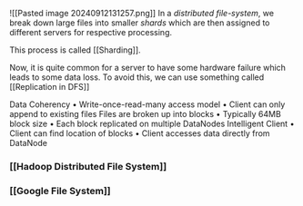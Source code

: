 ![[Pasted image 20240912131257.png]]
In a *distributed file-system*, we break down large files into smaller *shards* which are then assigned to different servers for respective processing. 

This process is called [[Sharding]].

Now, it is quite common for a server to have some hardware failure which leads to some data loss. To avoid this, we can use something called [[Replication in DFS]]

Data Coherency 
	• Write-once-read-many access model 
	• Client can only append to existing files
 Files are broken up into blocks 
	 • Typically 64MB block size 
	 • Each block replicated on multiple DataNodes 
 Intelligent Client 
	 • Client can find location of blocks 
	 • Client accesses data directly from DataNode
### [[Hadoop Distributed File System]]
### [[Google File System]]